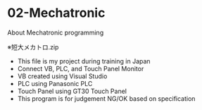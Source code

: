 # 02-Mechatronic
About Mechatronic programming

※短大メカトロ.zip
- This file is my project during training in Japan
- Connect VB, PLC, and Touch Panel Monitor
- VB created using Visual Studio
- PLC using Panasonic PLC
- Touch Panel using GT30 Touch Panel
- This program is for judgement NG/OK based on specification

